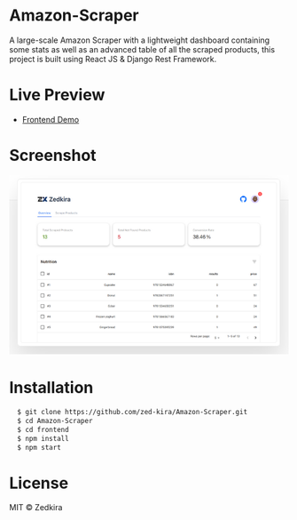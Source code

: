 # Amazon-Scraper
A large-scale Amazon Scraper with a lightweight dashboard containing some stats as well as an advanced table of all the scraped products, this project is built using React JS & Django Rest Framework. 

# Live Preview 

<ul>
  <li><a href="https://zedkira-amazon-scraper.vercel.app/">Frontend Demo</a>
</ul>


# Screenshot

![Demo Screenshot](https://github.com/zed-kira/Amazon-Scraper/blob/main/images/vercel.png)


# Installation

      $ git clone https://github.com/zed-kira/Amazon-Scraper.git
      $ cd Amazon-Scraper
      $ cd frontend
      $ npm install 
      $ npm start
      
      
# License
MIT © Zedkira
